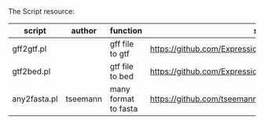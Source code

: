 The Script resource:

| script | author | function | source |
| --- | --- | --- | --- |
| gff2gtf.pl |  | gff file to gtf | https://github.com/ExpressionAnalysis/ea-utils |
| gtf2bed.pl |  | gtf file to bed | https://github.com/ExpressionAnalysis/ea-utils |
| any2fasta.pl | tseemann | many format to fasta | https://github.com/tseemann/any2fasta/blob/master/any2fasta |
